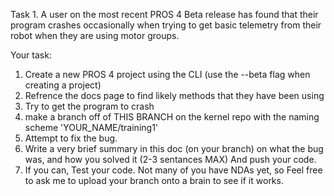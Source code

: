 Task 1. 
A user on the most recent PROS 4 Beta release has found that their program crashes occasionally when trying to get basic telemetry from their robot when they are using motor groups.

Your task: 

1. Create a new PROS 4 project using the CLI (use the --beta flag when creating a project)
2. Refrence the docs page to find likely methods that they have been using
3. Try to get the program to crash
4. make a branch off of THIS BRANCH on the kernel repo with the naming scheme 'YOUR_NAME/training1'
5. Attempt to fix the bug.
6. Write a very brief summary in this doc (on your branch) on what the bug was, and how you solved it (2-3 sentances MAX) And push your code. 
7. If you can, Test your code. Not many of you have NDAs yet, so Feel free to ask me to upload your branch onto a brain to see if it works.
